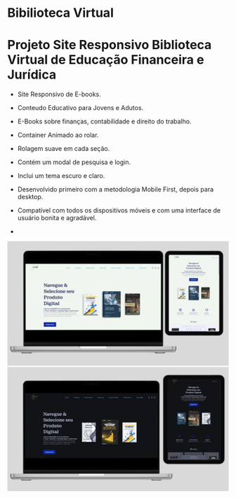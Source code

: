 # Bibilioteca Virtual 
# Projeto Site Responsivo Biblioteca Virtual de Educação Financeira e Jurídica

- Site Responsivo de E-books.
- Conteudo Educativo para Jovens e Adutos.
- E-Books sobre finanças, contabilidade e direito do trabalho.
- Container Animado ao rolar.
- Rolagem suave em cada seção.
- Contém um modal de pesquisa e login.
- Inclui um tema escuro e claro.
- Desenvolvido primeiro com a metodologia Mobile First, depois para desktop.
- Compatível com todos os dispositivos móveis e com uma interface de usuário bonita e agradável.

- 

![preview img](/preview1.png)
![preview img](/preview2.png)
